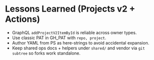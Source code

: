 # Lessons Learned (Projects v2 + Actions)

- GraphQL `addProjectV2ItemById` is reliable across owner types.
- Use classic PAT in GH_PAT with `repo, project`.
- Author YAML from PS as here-strings to avoid accidental expansion.
- Keep shared ops docs + helpers under `shared/` and vendor via `git subtree` so forks work standalone.

